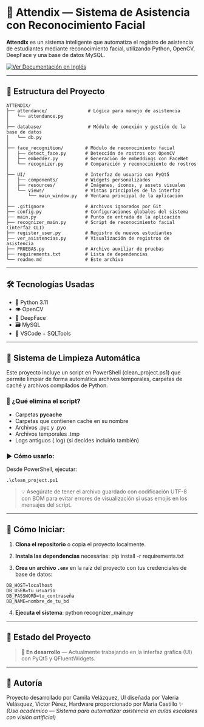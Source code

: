 # 🧠 Attendix — Sistema de Asistencia con Reconocimiento Facial
**Attendix** es un sistema inteligente que automatiza el registro de asistencia de estudiantes mediante reconocimiento facial, utilizando Python, OpenCV, DeepFace y una base de datos MySQL.

[![Ver Documentación en Inglés](https://deepwiki.com/badge.svg)](https://deepwiki.com/aschvley/ATTENDIX)

---

## 📁 Estructura del Proyecto

```
ATTENDIX/
├── attendance/               # Lógica para manejo de asistencia
│   └── attendance.py
│
├── database/                 # Módulo de conexión y gestión de la base de datos
│   └── db.py
│
├── face_recognition/        # Módulo de reconocimiento facial
│   ├── detect_face.py       # Detección de rostros con OpenCV
│   ├── embedder.py          # Generación de embeddings con FaceNet
│   └── recognizer.py        # Comparación y reconocimiento de rostros
│
├── UI/                      # Interfaz de usuario con PyQt5
│   ├── components/          # Widgets personalizados
│   ├── resources/           # Imágenes, íconos, y assets visuales
│   └── views/               # Vistas principales de la interfaz
│       └── main_window.py   # Ventana principal de la aplicación
│
├── .gitignore               # Archivos ignorados por Git
├── config.py                # Configuraciones globales del sistema
├── main.py                  # Punto de entrada de la aplicación
├── recognizer_main.py       # Script de reconocimiento facial (interfaz CLI)
├── register_user.py         # Registro de nuevos estudiantes
├── ver_asistencias.py       # Visualización de registros de asistencia
├── PRUEBAS.py               # Archivo auxiliar de pruebas
├── requirements.txt         # Lista de dependencias
└── readme.md                # Este archivo

```

---

## 🛠 Tecnologías Usadas
- 🐍 Python 3.11  
- 👁 OpenCV  
- 🧬 DeepFace  
- 🗃 MySQL  
- 🧩 VSCode + SQLTools

---

## 🧼 Sistema de Limpieza Automática
Este proyecto incluye un script en PowerShell (clean_project.ps1) que permite limpiar de forma automática archivos temporales, carpetas de caché y archivos compilados de Python.

### 🔧 ¿Qué elimina el script?
- Carpetas __pycache__
- Carpetas que contienen cache en su nombre
- Archivos .pyc y .pyo
- Archivos temporales .tmp
- Logs antiguos (.log) (si decides incluirlo también)

### ▶️ Cómo usarlo:
Desde PowerShell, ejecutar: 
```
.\clean_project.ps1
```
> 💡 Asegúrate de tener el archivo guardado con codificación UTF-8 con BOM para evitar errores de visualización si usas emojis en los mensajes del script.

---

## 🚀 Cómo Iniciar:
1. **Clona el repositorio** o copia el proyecto localmente.
2. **Instala las dependencias** necesarias:
pip install -r requirements.txt

3. **Crea un archivo `.env`** en la raíz del proyecto con tus credenciales de base de datos:
```
DB_HOST=localhost
DB_USER=tu_usuario
DB_PASSWORD=tu_contraseña
DB_NAME=nombre_de_tu_bd
```

4. **Ejecuta el sistema**:
python recognizer_main.py

---

## 🧪 Estado del Proyecto
> **🔧 En desarrollo** — Actualmente trabajando en la interfaz gráfica (UI) con PyQt5 y QFluentWidgets.

---

## 📌 Autoría
Proyecto desarrollado por Camila Velázquez, UI diseñada por Valeria Velásquez, Victor Pérez, Hardware proporcionado por Maria Castillo ✨  
*(Uso académico — Sistema para automatizar asistencia en aulas escolares con visión artificial)*
